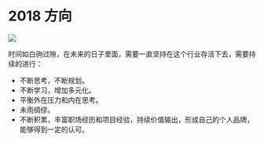 # 2018 方向
![](http://p88xz0cfk.bkt.clouddn.com/20180505152551022829253.jpg)

时间如白驹过隙，在未来的日子里面，需要一直坚持在这个行业存活下去，需要持续的进行：

* 不断思考，不断规划。
* 不断学习，增加多元化。
* 平衡外在压力和内在思考。
* 未雨绸缪。
* 不断积累，丰富职场经历和项目经验，持续价值输出，形成自己的个人品牌，能够得到一定的认可。